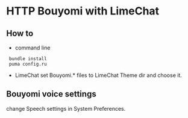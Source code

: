 # HTTP Bouyomi with LimeChat

## How to

- command line
````
 bundle install
 puma config.ru
````

- LimeChat
set Bouyomi.* files to LimeChat Theme dir and choose it.

## Bouyomi voice settings
change Speech settings in System Preferences.
